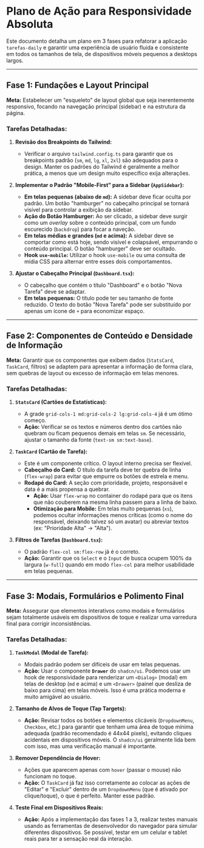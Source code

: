 # Plano de Ação para Responsividade Absoluta

Este documento detalha um plano em 3 fases para refatorar a aplicação `tarefas-daily` e garantir uma experiência de usuário fluida e consistente em todos os tamanhos de tela, de dispositivos móveis pequenos a desktops largos.

---

## Fase 1: Fundações e Layout Principal

**Meta:** Estabelecer um "esqueleto" de layout global que seja inerentemente responsivo, focando na navegação principal (sidebar) e na estrutura da página.

### Tarefas Detalhadas:

1.  **Revisão dos Breakpoints do Tailwind:**
    *   Verificar o arquivo `tailwind.config.ts` para garantir que os breakpoints padrão (`sm`, `md`, `lg`, `xl`, `2xl`) são adequados para o design. Manter os padrões do Tailwind é geralmente a melhor prática, a menos que um design muito específico exija alterações.

2.  **Implementar o Padrão "Mobile-First" para a Sidebar (`AppSidebar`):**
    *   **Em telas pequenas (abaixo de `md`):** A sidebar deve ficar oculta por padrão. Um botão "hamburger" no cabeçalho principal se tornará visível para controlar a exibição da sidebar.
    *   **Ação do Botão Hamburger:** Ao ser clicado, a sidebar deve surgir como um *overlay* sobre o conteúdo principal, com um fundo escurecido (`backdrop`) para focar a naveção.
    *   **Em telas médias e grandes (`md` e acima):** A sidebar deve se comportar como está hoje, sendo visível e colapsável, empurrando o conteúdo principal. O botão "hamburger" deve ser ocultado.
    *   **Hook `use-mobile`:** Utilizar o hook `use-mobile` ou uma consulta de mídia CSS para alternar entre esses dois comportamentos.

3.  **Ajustar o Cabeçalho Principal (`Dashboard.tsx`):**
    *   O cabeçalho que contém o título "Dashboard" e o botão "Nova Tarefa" deve se adaptar.
    *   **Em telas pequenas:** O título pode ter seu tamanho de fonte reduzido. O texto do botão "Nova Tarefa" pode ser substituído por apenas um ícone de `+` para economizar espaço.

---

## Fase 2: Componentes de Conteúdo e Densidade de Informação

**Meta:** Garantir que os componentes que exibem dados (`StatsCard`, `TaskCard`, filtros) se adaptem para apresentar a informação de forma clara, sem quebras de layout ou excesso de informação em telas menores.

### Tarefas Detalhadas:

1.  **`StatsCard` (Cartões de Estatísticas):**
    *   A grade `grid-cols-1 md:grid-cols-2 lg:grid-cols-4` já é um ótimo começo.
    *   **Ação:** Verificar se os textos e números dentro dos cartões não quebram ou ficam pequenos demais em telas `sm`. Se necessário, ajustar o tamanho da fonte (`text-sm sm:text-base`).

2.  **`TaskCard` (Cartão de Tarefa):**
    *   Este é um componente crítico. O layout interno precisa ser flexível.
    *   **Cabeçalho do Card:** O título da tarefa deve ter quebra de linha (`flex-wrap`) para evitar que empurre os botões de estrela e menu.
    *   **Rodapé do Card:** A seção com prioridade, projeto, responsável e data é a mais propensa a quebrar.
        *   **Ação:** Usar `flex-wrap` no container do rodapé para que os itens que não couberem na mesma linha passem para a linha de baixo.
        *   **Otimização para Mobile:** Em telas muito pequenas (`xs`), podemos ocultar informações menos críticas (como o nome do responsável, deixando talvez só um avatar) ou abreviar textos (ex: "Prioridade Alta" -> "Alta").

3.  **Filtros de Tarefas (`Dashboard.tsx`):**
    *   O padrão `flex-col sm:flex-row` já é o correto.
    *   **Ação:** Garantir que os `Select` e o `Input` de busca ocupem 100% da largura (`w-full`) quando em modo `flex-col` para melhor usabilidade em telas pequenas.

---

## Fase 3: Modais, Formulários e Polimento Final

**Meta:** Assegurar que elementos interativos como modais e formulários sejam totalmente usáveis em dispositivos de toque e realizar uma varredura final para corrigir inconsistências.

### Tarefas Detalhadas:

1.  **`TaskModal` (Modal de Tarefa):**
    *   Modais padrão podem ser difíceis de usar em telas pequenas.
    *   **Ação:** Usar o componente **`Drawer`** do `shadcn/ui`. Podemos usar um hook de responsividade para renderizar um `<Dialog>` (modal) em telas de desktop (`md` e acima) e um `<Drawer>` (painel que desliza de baixo para cima) em telas móveis. Isso é uma prática moderna e muito amigável ao usuário.

2.  **Tamanho de Alvos de Toque (Tap Targets):**
    *   **Ação:** Revisar todos os botões e elementos clicáveis (`DropdownMenu`, `Checkbox`, etc.) para garantir que tenham uma área de toque mínima adequada (padrão recomendado é 44x44 pixels), evitando cliques acidentais em dispositivos móveis. O `shadcn/ui` geralmente lida bem com isso, mas uma verificação manual é importante.

3.  **Remover Dependência de Hover:**
    *   Ações que aparecem apenas com `hover` (passar o mouse) não funcionam no toque.
    *   **Ação:** O `TaskCard` já faz isso corretamente ao colocar as ações de "Editar" e "Excluir" dentro de um `DropdownMenu` (que é ativado por clique/toque), o que é perfeito. Manter esse padrão.

4.  **Teste Final em Dispositivos Reais:**
    *   **Ação:** Após a implementação das fases 1 a 3, realizar testes manuais usando as ferramentas de desenvolvedor do navegador para simular diferentes dispositivos. Se possível, testar em um celular e tablet reais para ter a sensação real da interação.
